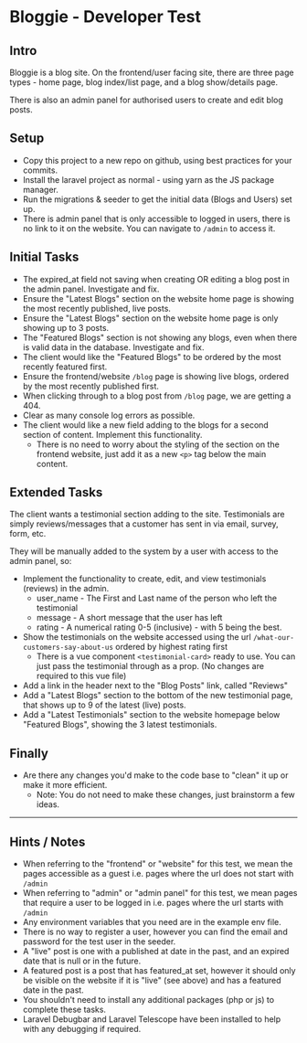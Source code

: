# Bloggie - Developer Test

## Intro
Bloggie is a blog site. On the frontend/user facing site, there are three page types - home page, blog index/list page, and a blog show/details page.

There is also an admin panel for authorised users to create and edit blog posts.

## Setup
* Copy this project to a new repo on github, using best practices for your commits.
* Install the laravel project as normal - using yarn as the JS package manager.
* Run the migrations & seeder to get the initial data (Blogs and Users) set up.
* There is admin panel that is only accessible to logged in users, there is no link to it on the website. You can navigate to `/admin` to access it.

## Initial Tasks
* The expired_at field not saving when creating OR editing a blog post in the admin panel. Investigate and fix.
* Ensure the "Latest Blogs" section on the website home page is showing the most recently published, live posts.
* Ensure the "Latest Blogs" section on the website home page is only showing up to 3 posts.
* The "Featured Blogs" section is not showing any blogs, even when there is valid data in the database. Investigate and fix.
* The client would like the "Featured Blogs" to be ordered by the most recently featured first.  
* Ensure the frontend/website `/blog` page is showing live blogs, ordered by the most recently published first.
* When clicking through to a blog post from `/blog` page, we are getting a 404.
* Clear as many console log errors as possible.
* The client would like a new field adding to the blogs for a second section of content. Implement this functionality.
    * There is no need to worry about the styling of the section on the frontend website, just add it as a new `<p>` tag below the main content. 

## Extended Tasks
The client wants a testimonial section adding to the site. 
Testimonials are simply reviews/messages that a customer has sent in via email, survey, form, etc. 

They will be manually added to the system by a user with access to the admin panel, so: 
* Implement the functionality to create, edit, and view testimonials (reviews) in the admin. 
    * user_name - The First and Last name of the person who left the testimonial
    * message - A short message that the user has left
    * rating - A numerical rating 0-5 (inclusive) - with 5 being the best.
* Show the testimonials on the website accessed using the url `/what-our-customers-say-about-us` ordered by highest rating first
    * There is a vue component `<testimonial-card>` ready to use. You can just pass the testimonial through as a prop. (No changes are required to this vue file)
* Add a link in the header next to the "Blog Posts" link, called "Reviews"
* Add a "Latest Blogs" section to the bottom of the new testimonial page, that shows up to 9 of the latest (live) posts.       
* Add a "Latest Testimonials" section to the website homepage below "Featured Blogs", showing the 3 latest testimonials. 
     
## Finally 
* Are there any changes you'd make to the code base to "clean" it up or make it more efficient.  
    * Note: You do not need to make these changes, just brainstorm a few ideas.

---------------------------    
    
## Hints / Notes
* When referring to the "frontend" or "website" for this test, we mean the pages accessible as a guest i.e. pages where the url does not start with `/admin`
* When referring to "admin" or "admin panel" for this test, we mean pages that require a user to be logged in i.e. pages where the url starts with `/admin`
* Any environment variables that you need are in the example env file.
* There is no way to register a user, however you can find the email and password for the test user in the seeder.
* A "live" post is one with a published at date in the past, and an expired date that is null or in the future.
* A featured post is a post that has featured_at set, however it should only be visible on the website if it is "live" (see above) and has a featured date in the past.
* You shouldn't need to install any additional packages (php or js) to complete these tasks.
* Laravel Debugbar and Laravel Telescope have been installed to help with any debugging if required.
